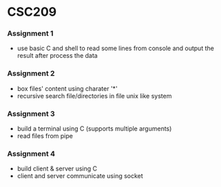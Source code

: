 # CSC209

### Assignment 1
- use basic C and shell to read some lines from console and output the result after process the data 

### Assignment 2
- box files' content using charater '*'
- recursive search file/directories in file unix like system

### Assignment 3
- build a terminal using C (supports multiple arguments)
- read files from pipe

### Assignment 4
- build client & server using C
- client and server communicate using socket
